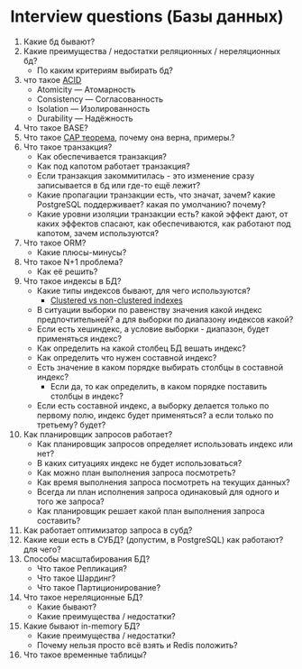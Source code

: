 # Interview questions (Базы данных)

1. Какие бд бывают?
2. Какие преимущества / недостатки реляционных / нереляционных бд?
   - По каким критериям выбирать бд?
3. что такое [ACID](https://habr.com/ru/post/555920/)
   - Atomicity — Атомарность
   - Consistency — Согласованность
   - Isolation — Изолированность
   - Durability — Надёжность
4. Что такое BASE? 
5. Что такое [CAP теорема](https://habr.com/ru/articles/328792/), почему она верна, примеры.?
6. Что такое транзакция?
   - Как обеспечивается транзакция?
   - Как под капотом работает транзакция?
   - Если транзакция закоммитилась - это изменение сразу записывается в бд или где-то ещё лежит?
   - Какие пропагации транзакции есть, что значат, зачем? какие PostgreSQL поддерживает? какая по умолчанию? почему?
   - Какие уровни изоляции транзакции есть? какой эффект дают, от каких эффектов спасают, как обеспечиваются, как работают под капотом, зачем используются?
7. Что такое ORM?
   - Какие плюсы-минусы?
8. Что такое N+1 проблема?
   - Как её решить?
9. Что такое индексы в БД?
   - Какие типы индексов бывают, для чего используются?
     - [Clustered vs non-clustered indexes](https://ru.wikipedia.org/wiki/Индекс_(базы_данных))
   - В ситуации выборки по равенству значения какой индекс предпочтительней? а для выборки по диапазону индексов какой?
   - Если есть хешиндекс, а условие выборки - диапазон, будет применяться индекс?
   - Как определить на какой столбец БД вешать индекс?
   - Как определить что нужен составной индекс?
   - Есть значение в каком порядке выбирать столбцы в составной индекс?
     - Если да, то как определить, в каком порядке поставить столбцы в индекс?
   - Если есть составной индекс, а выборку делается только по первому полю, индекс будет применяться? а если только по третьему? будет?
10. Как планировщик запросов работает?
    - Как планировщик запросов определяет использовать индекс или нет?
    - В каких ситуациях индекс не будет использоваться?
    - Как можно план выполнения запроса посмотреть?
    - Как время выполнения запроса посмотреть на текущих данных?
    - Всегда ли план исполнения запроса одинаковый для одного и того же запроса?
    - Как планировщик решает какой план выполнения запроса составить? 
11. Как работает оптимизатор запроса в субд?
12. Какие кеши есть в СУБД? (допустим, в PostgreSQL) как работают? для чего?
13. Способы масштабирования БД?
    - Что такое Репликация?
    - Что такое Шардинг?
    - Что такое Партиционирование?
14. Что такое нереляционные БД?
    - Какие бывают?
    - Какие преимущества / недостатки?
15. Какие бывают in-memory БД?
    - Какие преимущества / недостатки?
    - Почему нельзя просто всё взять и Redis положить?
16. Что такое временные таблицы?